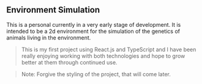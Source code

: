 ## Environment Simulation

This is a personal currently in a very early stage of development.  It is intended to be a 2d environment for the simulation of the genetics of animals living in the environment. 

> This is my first project using React.js and TypeScript and I have been really enjoying working with both technologies and hope to grow better at them through continued use.

> Note: Forgive the styling of the project, that will come later.
